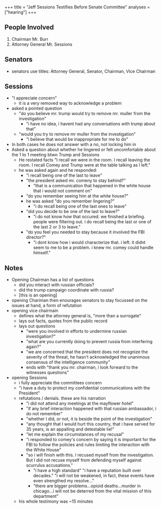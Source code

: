 +++
title = "Jeff Sessions Testifies Before Senate Committee"
analyses = ["hearing"]
+++

## People Involved
1. Chairman Mr. Burr
2. Attorney General Mr. Sessions

## Senators
- senators use titles: Attorney General, Senator, Chairman, Vice Chairman

## Sessions
- "I appreciate concern" 
  - it is a very removed way to acknowledge a problem
- asked a pointed question
  - "do you believe mr. trump would try to remove mr. muller from the investigation"
    - "i have no idea, i havent had any conversations with trump about that"
  - "would you try to remove mr muller from the investigation"
    - "i believe that would be inappropriate for me to do"
 - In both cases he does not answer with a no, not locking him in 
- Asked a question about whether he lingered or felt uncomfortable about the 1 to 1 meeting btwn Trump and Sessions
  - He restated facts "I recall we were in the room. I recall leaving the room. I recall Comey and Trump were at the table talking as I left."
  - he was asked again and he responded:
    - "i recall being one of the last to leave"
    - "the president asked mr. comeny to stay behind?"
      - "that is a communication that happened in the white house that i would not comment on"
    - "do you remember seeing him at the white house?"
    - he was asked "do you remember lingering?"
      - "i do recall being one of the last ones to leave"
    - "did you decide to be one of the last to leave?"
      - "i do not know how that occured. we finished a briefing. people were filtering out. i do recall being the last or one of the last 2 or 3 to leave."
    - "do you feel you needed to stay because it involved the FBI director?"
      - "i dont know how i would characterize that. i left. it didnt seem to me to be a problem. i knew mr. comey could handle himself."

## Notes
- Opening Chairman has a list of questions
  - did you interact with russian officials?
  - did the trump campaign coordinate with russia?
  - [this is an opening]
- opening Chariman then enourages senators to stay focussed on the issues at hand, a form of refutation
- opening vice chairmain
  - defines what the attorney general is, "more than a surrogate"
  - lays out facts, quotes from the public record
  - lays out questions
    - "were you involved in efforts to undermine russian investigation?"
    - "what are you currently doing to prevent russia from interfering again?"
    - "we are concerned that the president does not recognize the severity of the threat, he hasn't acknowledged the unanimous consensus of the intelligence community"
    - ends with "thank you mr. chairman, i look forward to the witnesses questions"
- opening Sessions
  - i fully appreciate the committees concern
  - "i have a duty to protect my confidential communications with the President"
  - refutations / denials. these are his narration
    - "i did not attend any meetings at the mayflower hotel"
    - "if any brief interaction happened with that russian ambassador, i do not remember"
    - "whether I did, or not, it is beside the point of the investigation"
    - "any thought that I would hurt this country, that i have served for 35 years, is an appalling and detestable lie!"
    - "let me explain the circumstances of my recusal"
    - "i responded to comey's concern by saying it is important for the FBI to follow the policies and rules limiting the interaction with the White House"
    - "so i will finish with this. I recused myself from the investigation. But I did not recuse myself from defending myself against scurrulus accusations." 
      - "i have a high standard" "i have a reputation built over decades." "i will not be weakened, in fact, these events have even strengthed my resolve…"
      - "there are bigger problems...opioid deaths...murder in chicago...i will not be deterred from the vital mission of this department"
  - his whole testimony was ~15 minutes
